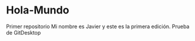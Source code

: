 ﻿# Hola-Mundo
Primer repositorio
Mi nombre es Javier y este es la primera edición.
Prueba de GitDesktop
